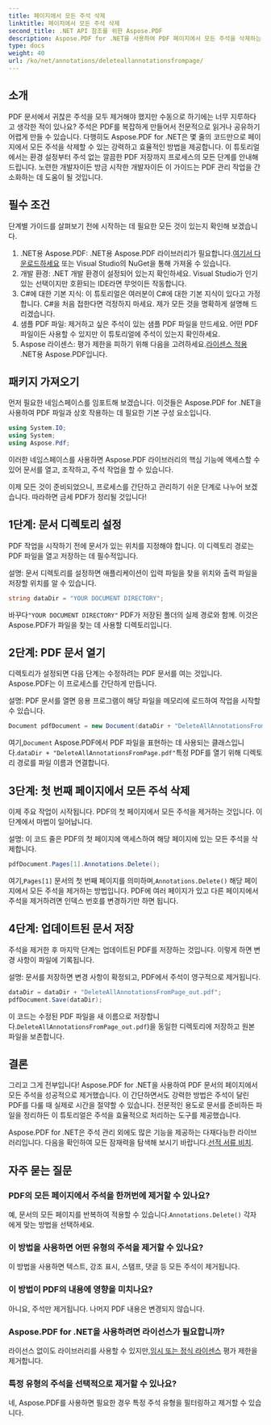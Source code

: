 ```yaml
---
title: 페이지에서 모든 주석 삭제
linktitle: 페이지에서 모든 주석 삭제
second_title: .NET API 참조를 위한 Aspose.PDF
description: Aspose.PDF for .NET을 사용하여 PDF 페이지에서 모든 주석을 삭제하는 방법을 알아보세요. 단계별 가이드를 따라 PDF를 효율적으로 정리하세요.
type: docs
weight: 40
url: /ko/net/annotations/deleteallannotationsfrompage/
---
```

## 소개
PDF 문서에서 귀찮은 주석을 모두 제거해야 했지만 수동으로 하기에는 너무 지루하다고 생각한 적이 있나요? 주석은 PDF를 복잡하게 만들어서 전문적으로 읽거나 공유하기 어렵게 만들 수 있습니다. 다행히도 Aspose.PDF for .NET은 몇 줄의 코드만으로 페이지에서 모든 주석을 삭제할 수 있는 강력하고 효율적인 방법을 제공합니다. 이 튜토리얼에서는 환경 설정부터 주석 없는 깔끔한 PDF 저장까지 프로세스의 모든 단계를 안내해 드립니다. 노련한 개발자이든 방금 시작한 개발자이든 이 가이드는 PDF 관리 작업을 간소화하는 데 도움이 될 것입니다.

## 필수 조건

단계별 가이드를 살펴보기 전에 시작하는 데 필요한 모든 것이 있는지 확인해 보겠습니다.

1.  .NET용 Aspose.PDF: .NET용 Aspose.PDF 라이브러리가 필요합니다.[여기서 다운로드하세요](https://releases.aspose.com/pdf/net/) 또는 Visual Studio의 NuGet을 통해 가져올 수 있습니다.
2. 개발 환경: .NET 개발 환경이 설정되어 있는지 확인하세요. Visual Studio가 인기 있는 선택이지만 호환되는 IDE라면 무엇이든 작동합니다.
3. C#에 대한 기본 지식: 이 튜토리얼은 여러분이 C#에 대한 기본 지식이 있다고 가정합니다. C#을 처음 접한다면 걱정하지 마세요. 제가 모든 것을 명확하게 설명해 드리겠습니다.
4. 샘플 PDF 파일: 제거하고 싶은 주석이 있는 샘플 PDF 파일을 만드세요. 어떤 PDF 파일이든 사용할 수 있지만 이 튜토리얼에 주석이 있는지 확인하세요.
5.  Aspose 라이센스: 평가 제한을 피하기 위해 다음을 고려하세요.[라이센스 적용](https://purchase.aspose.com/temporary-license/) .NET용 Aspose.PDF입니다.

## 패키지 가져오기

먼저 필요한 네임스페이스를 임포트해 보겠습니다. 이것들은 Aspose.PDF for .NET을 사용하여 PDF 파일과 상호 작용하는 데 필요한 기본 구성 요소입니다.

```csharp
using System.IO;
using System;
using Aspose.Pdf;
```

이러한 네임스페이스를 사용하면 Aspose.PDF 라이브러리의 핵심 기능에 액세스할 수 있어 문서를 열고, 조작하고, 주석 작업을 할 수 있습니다.

이제 모든 것이 준비되었으니, 프로세스를 간단하고 관리하기 쉬운 단계로 나누어 보겠습니다. 따라하면 금세 PDF가 정리될 것입니다!

## 1단계: 문서 디렉토리 설정

PDF 작업을 시작하기 전에 문서가 있는 위치를 지정해야 합니다. 이 디렉토리 경로는 PDF 파일을 열고 저장하는 데 필수적입니다.

설명: 문서 디렉토리를 설정하면 애플리케이션이 입력 파일을 찾을 위치와 출력 파일을 저장할 위치를 알 수 있습니다.

```csharp
string dataDir = "YOUR DOCUMENT DIRECTORY";
```

 바꾸다`"YOUR DOCUMENT DIRECTORY"` PDF가 저장된 폴더의 실제 경로와 함께. 이것은 Aspose.PDF가 파일을 찾는 데 사용할 디렉토리입니다.

## 2단계: PDF 문서 열기

디렉토리가 설정되면 다음 단계는 수정하려는 PDF 문서를 여는 것입니다. Aspose.PDF는 이 프로세스를 간단하게 만듭니다.

설명: PDF 문서를 열면 응용 프로그램이 해당 파일을 메모리에 로드하여 작업을 시작할 수 있습니다.

```csharp
Document pdfDocument = new Document(dataDir + "DeleteAllAnnotationsFromPage.pdf");
```

 여기,`Document` Aspose.PDF에서 PDF 파일을 표현하는 데 사용되는 클래스입니다.`dataDir + "DeleteAllAnnotationsFromPage.pdf"`특정 PDF를 열기 위해 디렉토리 경로를 파일 이름과 연결합니다.

## 3단계: 첫 번째 페이지에서 모든 주석 삭제

이제 주요 작업이 시작됩니다. PDF의 첫 페이지에서 모든 주석을 제거하는 것입니다. 이 단계에서 마법이 일어납니다.

설명: 이 코드 줄은 PDF의 첫 페이지에 액세스하여 해당 페이지에 있는 모든 주석을 삭제합니다.

```csharp
pdfDocument.Pages[1].Annotations.Delete();
```

 여기,`Pages[1]` 문서의 첫 번째 페이지를 의미하며,`Annotations.Delete()` 해당 페이지에서 모든 주석을 제거하는 방법입니다. PDF에 여러 페이지가 있고 다른 페이지에서 주석을 제거하려면 인덱스 번호를 변경하기만 하면 됩니다.

## 4단계: 업데이트된 문서 저장

주석을 제거한 후 마지막 단계는 업데이트된 PDF를 저장하는 것입니다. 이렇게 하면 변경 사항이 파일에 기록됩니다.

설명: 문서를 저장하면 변경 사항이 확정되고, PDF에서 주석이 영구적으로 제거됩니다.

```csharp
dataDir = dataDir + "DeleteAllAnnotationsFromPage_out.pdf";
pdfDocument.Save(dataDir);
```

이 코드는 수정된 PDF 파일을 새 이름으로 저장합니다.`DeleteAllAnnotationsFromPage_out.pdf`)을 동일한 디렉토리에 저장하고 원본 파일을 보존합니다.

## 결론

그리고 그게 전부입니다! Aspose.PDF for .NET을 사용하여 PDF 문서의 페이지에서 모든 주석을 성공적으로 제거했습니다. 이 간단하면서도 강력한 방법은 주석이 달린 PDF를 다룰 때 실제로 시간을 절약할 수 있습니다. 전문적인 용도로 문서를 준비하든 파일을 정리하든 이 튜토리얼은 주석을 효율적으로 처리하는 도구를 제공했습니다.

 Aspose.PDF for .NET은 주석 관리 외에도 많은 기능을 제공하는 다재다능한 라이브러리입니다. 다음을 확인하여 모든 잠재력을 탐색해 보시기 바랍니다.[선적 서류 비치](https://reference.aspose.com/pdf/net/).

## 자주 묻는 질문

### PDF의 모든 페이지에서 주석을 한꺼번에 제거할 수 있나요?
 예, 문서의 모든 페이지를 반복하여 적용할 수 있습니다.`Annotations.Delete()` 각자에게 맞는 방법을 선택하세요.

### 이 방법을 사용하면 어떤 유형의 주석을 제거할 수 있나요?
이 방법을 사용하면 텍스트, 강조 표시, 스탬프, 댓글 등 모든 주석이 제거됩니다.

### 이 방법이 PDF의 내용에 영향을 미치나요?
아니요, 주석만 제거됩니다. 나머지 PDF 내용은 변경되지 않습니다.

### Aspose.PDF for .NET을 사용하려면 라이선스가 필요합니까?
 라이선스 없이도 라이브러리를 사용할 수 있지만,[임시 또는 정식 라이센스](https://purchase.aspose.com/temporary-license/) 평가 제한을 제거합니다.

### 특정 유형의 주석을 선택적으로 제거할 수 있나요?
네, Aspose.PDF를 사용하면 필요한 경우 특정 주석 유형을 필터링하고 제거할 수 있습니다.